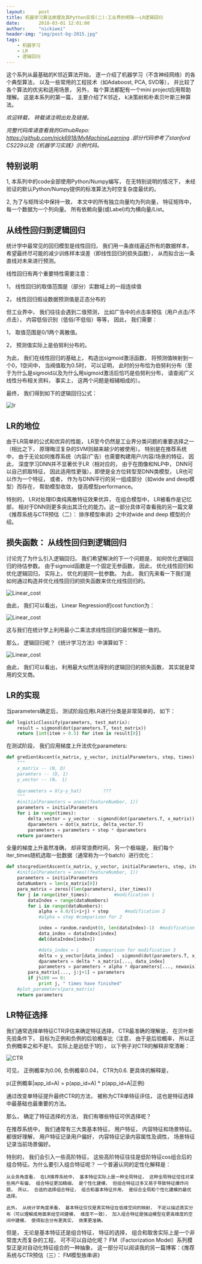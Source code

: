 ```yaml
---
layout:     post
title: 机器学习算法原理及其Python实现(二):工业界的明珠——LR逻辑回归
date:       2018-03-01 12:01:00
author:     "nickiwei"
header-img: "img/post-bg-2015.jpg"
tags:
    - 机器学习
    - LR
    - 逻辑回归
---
```



这个系列从最基础的K邻近算法开始， 逐一介绍了机器学习（不含神经网络）的各个典型算法， 以及一些常用的工程技术（如Adaboost, PCA, SVD等）， 并比较了各个算法的优劣和适用场景， 另外， 每个算法都配有一个mini project应用帮助理解。 这是本系列的第一篇， 主要介绍了K邻近， k决策树和朴素贝叶斯三种算法。

*欢迎转载， 转载请注明出处及链接。*

*完整代码库请查看我的GithubRepo: <https://github.com/nick6918/MyMachineLearning> .部分代码参考了stanford CS229以及《机器学习实践》示例代码。*

## 特别说明

1, 本系列中的code全部使用Python/Numpy编写， 在无特别说明的情况下， 未经验证的默认Python/Numpy提供的标准算法为时空复杂度最优的。

2, 为了与矩阵论中保持一致， 本文中的所有独立向量均为列向量， 特征矩阵中， 每一个数据为一个列向量。 所有依赖向量(或Label)均为横向量/List。

## 从线性回归到逻辑回归

统计学中最常见的回归模型是线性回归， 我们用一条直线逼近所有的数据样本， 希望最终尽可能的减少训练样本误差（即线性回归的损失函数）， 从而拟合出一条直线对未来进行预测。

线性回归有两个重要特性需要注意：

1， 线性回归的取值范围是（部分）实数域上的一段连续值

2， 线性回归假设数据预测值是正态分布的

但工业界中， 我们往往会遇到二值预测， 比如广告中的点击率预估（用户点击/不点击）， 内容低俗识别（低俗/不低俗）等等， 因此， 我们需要：

1， 取值范围是0/1两个离散值。

2， 预测值实际上是伯努利分布的。

为此， 我们在线性回归的基础上， 构造出sigmoid激活函数， 将预测值映射到一个0，1空间中， 当阀值取为0.5时， 可以证明， 此时的分布恰为伯努利分布（至于为什么是sigmoid以及为什么用sigmoid激活后恰巧是伯努利分布， 请查阅广义线性分布相关资料， 事实上， 这两个问题是相辅相成的）。

最终， 我们得到如下的逻辑回归公式：

![lr](/img/LR01.jpg)

## LR的地位

由于LR简单的公式和优异的性能， LR至今仍然是工业界分类问题的重要选择之一（相比之下， 原理晦涩复杂的SVM则越来越少的被使用）。 特别是在推荐系统中， 由于无论如何推荐系统（内容/广告）也需要构建用户/内容/场景的特征， 因此， 深度学习DNN并不显著优于LR（相对应的， 由于在图像和NLP中， DNN可以自己抓取特征， 因此适用性更强）。即使是全方位转型至DNN类模型， LR也可以作为一个特征， 或者， 作为与DNN平行的另一组成部分（如wide and deep模型）而存在， 帮助模型收敛， 提高模型performance。

特别的， LR对处理ID类纯离散特征效果优异， 在组合模型中， LR被看作是记忆部， 相对于DNN则更多突出其泛化的能力。这一部分具体可查看我的另一篇文章《推荐系统与CTR预估（二）： 排序模型串讲》之中对wide and deep 模型的介绍。

## 损失函数： 从线性回归到逻辑回归

讨论完了为什么引入逻辑回归， 我们希望解决的下一个问题是， 如何优化逻辑回归的待估参数。 由于sigmoid函数是一个固定无参函数， 因此， 优化线性回归和优化逻辑回归， 实际上， 优化的是同一批参数。 为此， 我们先来看一下我们是如何通过构造并优化线性回归的损失函数来优化线性回归的。

![Linear_cost](/img/LR02.jpg)
 
由此， 我们可以看出， Linear Regression的cost function为：

![Linear_cost](/img/LR03.jpg)

这与我们在统计学上利用最小二乘法求线性回归的最优解是一致的。

那么， 逻辑回归呢？《统计学习方法》中演算如下：

![Linear_cost](/img/LR04.jpg)

由此， 我们可以看出， 利用最大似然法得到的逻辑回归的损失函数， 其实就是常用的交叉商。

## LR的实现

当parameters确定后， 测试阶段应用LR进行分类是非常简单的， 如下：

```python
def logisticClassify(parameters, test_matrix):
	result = sigmond(dot(parameters.T, test_matrix))
	return [int(item > 0.5) for item in result[0]]
```

在测试阶段， 我们应用梯度上升法优化parameters:

```python
def gredientAscent(x_matrix, y_vector, initialParameters, step, times):
	"""
	x_matrix -- (N, D)
	paramters -- (D, 1)
	y_vector -- (N， 1)
	
	dparameters = X(y-y_hat)		???
	"""
	#initialParameters = ones((featureNumber, 1))
	parameters = initialParameters
	for i in range(times):
		delta_vector = y_vector - sigmond(dot(parameters.T, x_matrix))
		dparameters = dot(x_matrix, delta_vector.T)
		parameters = parameters + step * dparameters
	return parameters
```

全量的梯度上升虽然准确， 却非常浪费时间， 另一个极端是， 我们每个iter_times随机选取一批数据（通常称为一个batch）进行优化：

```python
def stocgredientAscent(x_matrix, y_vector, initialParameters, step, iter_times):
	#initialParameters = ones((featureNumber, 1))
	parameters = initialParameters
	dataNumbers = len(x_matrix[0])
	para_matrix = zeros((len(parameters), iter_times))
	for j in range(iter_times):			#modification 1
		dataIndex = range(dataNumbers)
		for i in range(dataNumbers):
			alpha = 4.0/(1+i+j) + step		#modification 2
			#alpha = step #comparison for 2

			index = random.randint(0, len(dataIndex)-1)  #modification 3
			data_index = dataIndex[index]
			del(dataIndex[index])

			#data_index = i      #comparison for modification 3
			delta = y_vector[data_index] - sigmond(dot(parameters.T, x_matrix[..., data_index]))
			dparameters = delta * x_matrix[..., data_index]
			parameters = parameters + alpha * dparameters[..., newaxis]
		para_matrix[..., j:j+1] = parameters
		if j%100 == 0:
			print j, " times have finished"
	#plot_parameters(para_matrix)
	return parameters
```

## LR特征选择

我们通常选择单特征CTR评估来确定特征选择， CTR最准确的理解是， 在贝叶斯先验条件下， 目标为正例和负例的后验概率比（注意， 由于是后验概率， 所以正负例概率之和不是1， 实际上是远低于1的）， 以下例子对CTR的解释非常清晰：

![CTR](/img/LR05.jpg)

可见， 正例概率为0.06, 负例概率0.04， CTR为0.6. 更具体的解释是， 

p(正例概率|app_id=A) = p(app_id=A) * p(app_id=A|正例)

通过改变单特征提升最终CTR的方法， 被称为CTR单特征评估， 这也是特征选择中最基础也最重要的方法。

那么， 确定了特征选择的方法， 我们有哪些特征可供选择呢？

在推荐系统中， 我们通常有三大类基本特征， 用户特征， 内容特征和场景特征。 都很好理解， 用户特征记录用户偏好， 内容特征记录内容属性及调性， 场景特征记录当前场景偏好。

特别的， 我们会引入一些高阶特征， 这些高阶特征往往是低阶特征cos组合后的组合特征。为什么要引入组合特征呢？ 一个普遍认同的定性化解释是：

	从业务角度看， 在LR推荐系统中， 基本特征实际上是一种全局特征， 这种全局特征往往对某些用户有偏， 组合特征更加精细， 是个性化建模， 但组合特征过多又易于导致特征爆炸问题， 所以， 合适的选择组合特征， 组合和基本特征并用， 是综合全局和个性化建模的最优选择。
	
	此外， 从统计学角度来看， 基本特征仅仅是真实特征在低维空间的映射， 不足以描述真实分布（可以理解成用面来给空间建模， 维度不一致）， 加入组合特征是强迫模型在更高维度的空间中建模， 使得拟合分布更真实， 效果更准确。
	

但是， 无论是基本特征还是组合特征， 特征的选择， 组合和取舍实际上是一个非常庞大而复杂的工程， 可不可以自动化呢？ FM（Factorization Model）系列模型正是对自动化特征组合的一种抽象， 这一部分可以阅读我的另一篇博客：《推荐系统与CTR预估（三）： FM模型族串讲》



